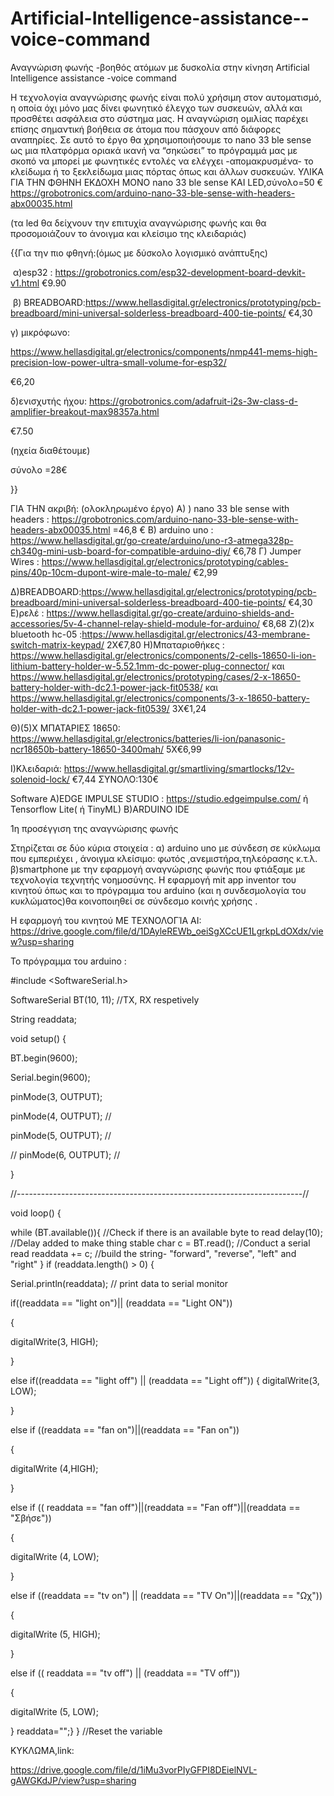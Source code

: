 # Artificial-Intelligence-assistance--voice-command
Αναγνώριση φωνής -βοηθός ατόμων με δυσκολία στην κίνηση
Artificial Intelligence assistance -voice command
 
Η τεχνολογία αναγνώρισης φωνής είναι πολύ χρήσιμη στον αυτοματισμό, η οποία όχι μόνο μας δίνει φωνητικό έλεγχο των συσκευών, αλλά και προσθέτει ασφάλεια στο σύστημα μας. Η αναγνώριση ομιλίας παρέχει επίσης σημαντική βοήθεια σε άτομα που πάσχουν από διάφορες αναπηρίες. Σε αυτό το έργο θα χρησιμοποιήσουμε το nano 33 ble sense ως μια πλατφόρμα οριακά ικανή να “σηκώσει” το πρόγραμμά μας με σκοπό να μπορεί με φωνητικές εντολές να ελέγχει -απομακρυσμένα- το κλείδωμα ή το ξεκλείδωμα μιας πόρτας όπως και άλλων συσκευών.
ΥΛΙΚΑ
ΓΙΑ ΤΗΝ ΦΘΗΝΗ ΕΚΔΟΧΗ ΜΟΝΟ nano 33 ble sense ΚΑΙ LED,σύνολο=50 € 
https://grobotronics.com/arduino-nano-33-ble-sense-with-headers-abx00035.html
 
(τα led θα δείχνουν την επιτυχία αναγνώρισης φωνής και θα προσομοιάζουν το άνοιγμα και κλείσιμο της κλειδαριάς)

{{Για την πιο φθηνή:(όμως με δύσκολο λογισμικό ανάπτυξης)

 α)esp32 : https://grobotronics.com/esp32-development-board-devkit-v1.html
 €9.90

 β) BREADBOARD:https://www.hellasdigital.gr/electronics/prototyping/pcb-breadboard/mini-universal-solderless-breadboard-400-tie-points/
€4,30

γ) μικρόφωνο:

https://www.hellasdigital.gr/electronics/components/nmp441-mems-high-precision-low-power-ultra-small-volume-for-esp32/

€6,20

δ)ενισχυτής ήχου: https://grobotronics.com/adafruit-i2s-3w-class-d-amplifier-breakout-max98357a.html

€7.50

(ηχεία διαθέτουμε)

σύνολο =28€

}}

ΓΙΑ ΤΗΝ ακριβή: (ολοκληρωμένο έργο)
Α) ) nano 33 ble sense with headers :
https://grobotronics.com/arduino-nano-33-ble-sense-with-headers-abx00035.html
=46,8 € 
Β) arduino uno : https://www.hellasdigital.gr/go-create/arduino/uno-r3-atmega328p-ch340g-mini-usb-board-for-compatible-arduino-diy/
€6,78
Γ) Jumper Wires : https://www.hellasdigital.gr/electronics/prototyping/cables-pins/40p-10cm-dupont-wire-male-to-male/
€2,99
 
Δ)BREADBOARD:https://www.hellasdigital.gr/electronics/prototyping/pcb-breadboard/mini-universal-solderless-breadboard-400-tie-points/
€4,30
Ε)ρελέ : https://www.hellasdigital.gr/go-create/arduino-shields-and-accessories/5v-4-channel-relay-shield-module-for-arduino/
€8,68
Ζ)(2)x bluetooth hc-05 :https://www.hellasdigital.gr/electronics/43-membrane-switch-matrix-keypad/
2Χ€7,80 
Η)Μπαταριοθήκες : https://www.hellasdigital.gr/electronics/components/2-cells-18650-li-ion-lithium-battery-holder-w-5.52.1mm-dc-power-plug-connector/ και https://www.hellasdigital.gr/electronics/prototyping/cases/2-x-18650-battery-holder-with-dc2.1-power-jack-fit0538/
και https://www.hellasdigital.gr/electronics/components/3-x-18650-battery-holder-with-dc2.1-power-jack-fit0539/
3Χ€1,24
 
Θ)(5)Χ ΜΠΑΤΑΡΙΕΣ 18650: https://www.hellasdigital.gr/electronics/batteries/li-ion/panasonic-ncr18650b-battery-18650-3400mah/
5Χ€6,99
 
Ι)Κλειδαριά: https://www.hellasdigital.gr/smartliving/smartlocks/12v-solenoid-lock/
€7,44 
ΣΥΝΟΛΟ:130€
 
 
Software
Α)EDGE IMPULSE STUDIO :
https://studio.edgeimpulse.com/  ή
Tensorflow Lite( ή TinyML)
Β)ARDUINO IDE
 
1η προσέγγιση της αναγνώρισης φωνής

Στηρίζεται σε δύο κύρια στοιχεία : α) arduino uno με σύνδεση σε κύκλωμα που εμπεριέχει , άνοιγμα κλείσιμο: φωτός ,ανεμιστήρα,τηλεόρασης κ.τ.λ.   β)smartphone με την εφαρμογή αναγνώρισης φωνής που φτιάξαμε με τεχνολογία τεχνητής νοημοσύνης. Η εφαρμογή mit app inventor του κινητού όπως και το πρόγραμμα του arduino (και η συνδεσμολογία του κυκλώματος)θα κοινοποιηθεί σε σύνδεσμο κοινής χρήσης .

Η εφαρμογή του κινητού ΜΕ ΤΕΧΝΟΛΟΓΊΑ ΑΙ: https://drive.google.com/file/d/1DAyleREWb_oeiSgXCcUE1LgrkpLdOXdx/view?usp=sharing

Το πρόγραμμα του arduino :

#include <SoftwareSerial.h>

SoftwareSerial BT(10, 11); //TX, RX respetively

String readdata;

void setup() {

BT.begin(9600);

Serial.begin(9600);

pinMode(3, OUTPUT);

pinMode(4, OUTPUT); //

pinMode(5, OUTPUT); //

// pinMode(6, OUTPUT); //

}

//-----------------------------------------------------------------------//

void loop() {

 while (BT.available()){  //Check if there is an available byte to read
  delay(10); //Delay added to make thing stable
  char c = BT.read(); //Conduct a serial read
  readdata += c; //build the string- "forward", "reverse", "left" and "right"
  } 
if (readdata.length() > 0) {

Serial.println(readdata); // print data to serial monitor

if((readdata == "light on")|| (readdata == "Light ON"))

{

digitalWrite(3, HIGH);

}

else if((readdata == "light off") || (readdata == "Light off"))
{
digitalWrite(3, LOW);

}

else if ((readdata == "fan on")||(readdata == "Fan on"))

{

digitalWrite (4,HIGH);

}

else if (( readdata == "fan off")||(readdata == "Fan off")||(readdata == "Σβήσε"))

{

digitalWrite (4, LOW);

}

else if ((readdata == "tv on") || (readdata == "TV On")||(readdata == "Ωχ"))

{

digitalWrite (5, HIGH);

}

else if (( readdata == "tv off") || (readdata == "TV off"))

{

digitalWrite (5, LOW);

}
readdata="";}
} //Reset the variable


ΚΥΚΛΩΜΑ,link:

https://drive.google.com/file/d/1iMu3vorPIyGFPI8DEielNVL-gAWGKdJP/view?usp=sharing



